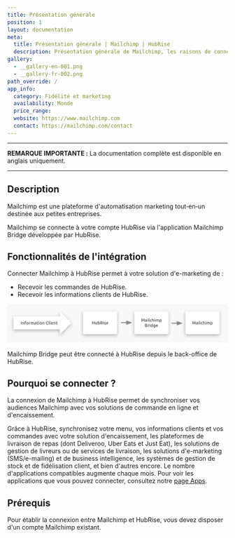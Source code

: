 ```yaml
---
title: Présentation générale
position: 1
layout: documentation
meta:
  title: Présentation générale | Mailchimp | HubRise
  description: Présentation générale de Mailchimp, les raisons de connecter Mailchimp à HubRise et fonctionnalités de l'intégration avec HubRise.
gallery:
  - __gallery-en-001.png
  - __gallery-fr-002.png
path_override: /
app_info:
  category: Fidélité et marketing
  availability: Monde
  price_range:
  website: https://www.mailchimp.com
  contact: https://mailchimp.com/contact
---
```


---

**REMARQUE IMPORTANTE :** La documentation complète est disponible <Link to="/apps/mailchimp" addLocalePrefix={false}>en anglais uniquement</Link>.

---


## Description

Mailchimp est une plateforme d'automatisation marketing tout‑en‑un destinée aux petites entreprises.

Mailchimp se connecte à votre compte HubRise via l'application Mailchimp Bridge développée par HubRise.

## Fonctionnalités de l'intégration

Connecter Mailchimp à HubRise permet à votre solution d'e-marketing de :

- Recevoir les commandes de HubRise.
- Recevoir les informations clients de HubRise.

![Diagramme de flux de Mailchimp Bridge](../images/007-fr-2x-connection-diagram.png)

Mailchimp Bridge peut être connecté à HubRise depuis le back-office de HubRise.

## Pourquoi se connecter ?

La connexion de Mailchimp à HubRise permet de synchroniser vos audiences Mailchimp avec vos solutions de commande en ligne et d'encaissement.

Grâce à HubRise, synchronisez votre menu, vos informations clients et vos commandes avec votre solution d'encaissement, les plateformes de livraison de repas (dont Deliveroo, Uber Eats et Just Eat), les solutions de gestion de livreurs ou de services de livraison, les solutions d'e-marketing (SMS/e-mailing) et de business intelligence, les systèmes de gestion de stock et de fidélisation client, et bien d'autres encore. Le nombre d'applications compatibles augmente chaque mois. Pour voir les applications que vous pouvez connecter, consultez notre [page Apps](/apps).

## Prérequis

Pour établir la connexion entre Mailchimp et HubRise, vous devez disposer d'un compte Mailchimp existant.
